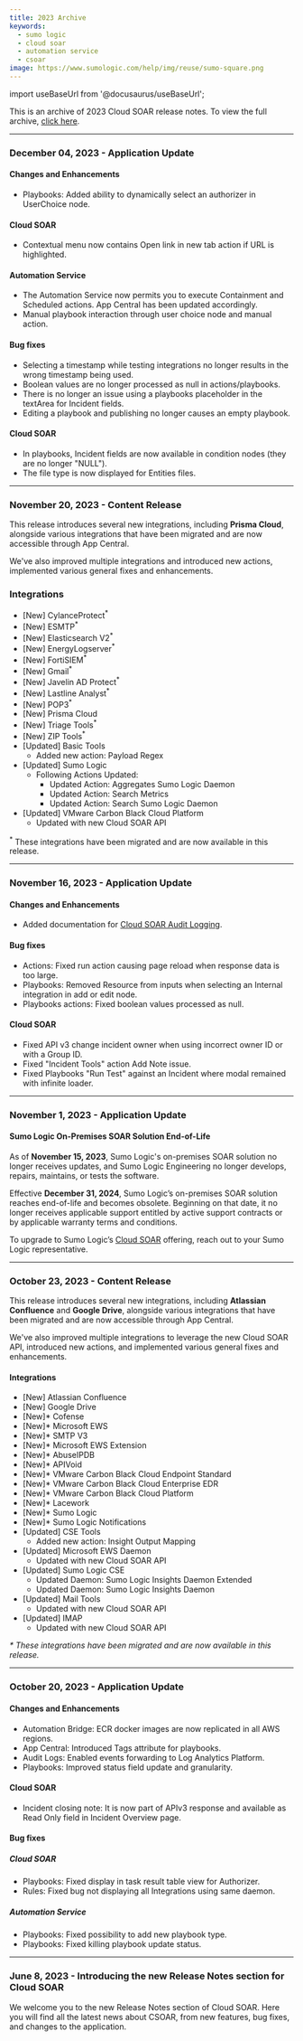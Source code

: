 ```yaml
---
title: 2023 Archive
keywords:
  - sumo logic
  - cloud soar
  - automation service
  - csoar
image: https://www.sumologic.com/help/img/reuse/sumo-square.png
---
```


import useBaseUrl from '@docusaurus/useBaseUrl';



This is an archive of 2023 Cloud SOAR release notes. To view the full archive, [click here](/release-notes-csoar/archive).

<!--truncate-->

---
### December 04, 2023 - Application Update

#### Changes and Enhancements
* Playbooks: Added ability to dynamically select an authorizer in UserChoice node.

#### Cloud SOAR
* Contextual menu now contains Open link in new tab action if URL is highlighted.

#### Automation Service
* The Automation Service now permits you to execute Containment and Scheduled actions. App Central has been updated accordingly.
* Manual playbook interaction through user choice node and manual action.

#### Bug fixes
* Selecting a timestamp while testing integrations no longer results in the wrong timestamp being used.
* Boolean values are no longer processed as null in actions/playbooks.
* There is no longer an issue using a playbooks placeholder in the textArea for Incident fields.
* Editing a playbook and publishing no longer causes an empty playbook.

#### Cloud SOAR
* In playbooks, Incident fields are now available in condition nodes (they are no longer "NULL").
* The file type is now displayed for Entities files.


---
### November 20, 2023 - Content Release

This release introduces several new integrations, including **Prisma Cloud**, alongside various integrations that have been migrated and are now accessible through App Central.  

We've also improved multiple integrations and introduced new actions, implemented various general fixes and enhancements.

### Integrations

* [New] CylanceProtect<sup>*</sup>
* [New] ESMTP<sup>*</sup>
* [New] Elasticsearch V2<sup>*</sup>
* [New] EnergyLogserver<sup>*</sup>
* [New] FortiSIEM<sup>*</sup>
* [New] Gmail<sup>*</sup>
* [New] Javelin AD Protect<sup>*</sup>
* [New] Lastline Analyst<sup>*</sup>
* [New] POP3<sup>*</sup>
* [New] Prisma Cloud
* [New] Triage Tools<sup>*</sup>
* [New] ZIP Tools<sup>*</sup>
* [Updated] Basic Tools
  * Added new action: Payload Regex
* [Updated] Sumo Logic
  * Following Actions Updated:
    * Updated Action: Aggregates Sumo Logic Daemon
    * Updated Action: Search Metrics
    * Updated Action: Search Sumo Logic Daemon
* [Updated] VMware Carbon Black Cloud Platform
  * Updated with new Cloud SOAR API

<sup>*</sup> These integrations have been migrated and are now available in this release.


---
### November 16, 2023 - Application Update

#### Changes and Enhancements
* Added documentation for [Cloud SOAR Audit Logging](/docs/platform-services/automation-service/automation-service-audit-logging/).

#### Bug fixes
* Actions: Fixed run action causing page reload when response data is too large.
* Playbooks: Removed Resource from inputs when selecting an Internal integration in add or edit node.
* Playbooks actions: Fixed boolean values processed as null.

#### Cloud SOAR
* Fixed API v3 change incident owner when using incorrect owner ID or with a Group ID.
* Fixed "Incident Tools" action Add Note issue.
* Fixed Playbooks "Run Test" against an Incident where modal remained with infinite loader.


---
### November 1, 2023 - Application Update

#### Sumo Logic On-Premises SOAR Solution End-of-Life

As of **November 15, 2023**, Sumo Logic's on-premises SOAR solution no longer receives updates, and Sumo Logic Engineering no longer develops, repairs, maintains, or tests the software.

Effective **December 31, 2024**, Sumo Logic’s on-premises SOAR solution reaches end-of-life and becomes obsolete. Beginning on that date, it no longer receives applicable support entitled by active support contracts or by applicable warranty terms and conditions.

To upgrade to Sumo Logic’s [Cloud SOAR](/docs/cloud-soar/) offering, reach out to your Sumo Logic representative.


---
### October 23, 2023 - Content Release

This release introduces several new integrations, including **Atlassian Confluence** and **Google Drive**, alongside various integrations that have been migrated and are now accessible through App Central.  

We've also improved multiple integrations to leverage the new Cloud SOAR API, introduced new actions, and implemented various general fixes and enhancements.

#### Integrations

* [New] Atlassian Confluence
* [New] Google Drive
* [New]* Cofense
* [New]* Microsoft EWS
* [New]* SMTP V3
* [New]* Microsoft EWS Extension
* [New]* AbuseIPDB
* [New]* APIVoid
* [New]* VMware Carbon Black Cloud Endpoint Standard
* [New]* VMware Carbon Black Cloud Enterprise EDR
* [New]* VMware Carbon Black Cloud Platform
* [New]* Lacework
* [New]* Sumo Logic
* [New]* Sumo Logic Notifications
* [Updated] CSE Tools
    * Added new action: Insight Output Mapping
* [Updated] Microsoft EWS Daemon
    * Updated with new Cloud SOAR API
* [Updated] Sumo Logic CSE
    * Updated Daemon: Sumo Logic Insights Daemon Extended
    * Updated Daemon: Sumo Logic Insights Daemon
* [Updated] Mail Tools
    * Updated with new Cloud SOAR API
* [Updated] IMAP
    * Updated with new Cloud SOAR API

*\* These integrations have been migrated and are now available in this release.*


---
### October 20, 2023 - Application Update

#### Changes and Enhancements
* Automation Bridge: ECR docker images are now replicated in all AWS regions.
* App Central: Introduced Tags attribute for playbooks.
* Audit Logs: Enabled events forwarding to Log Analytics Platform.
* Playbooks: Improved status field update and granularity.

#### Cloud SOAR
* Incident closing note: It is now part of APIv3 response and available as Read Only field in Incident Overview page.

#### Bug fixes

##### Cloud SOAR
* Playbooks: Fixed display in task result table view for Authorizer.
* Rules: Fixed bug not displaying all Integrations using same daemon.

##### Automation Service
* Playbooks: Fixed possibility to add new playbook type.
* Playbooks: Fixed killing playbook update status.


---
### June 8, 2023 - Introducing the new Release Notes section for Cloud SOAR

We welcome you to the new Release Notes section of Cloud SOAR. Here you will find all the latest news about CSOAR, from new features, bug fixes, and changes to the application.
